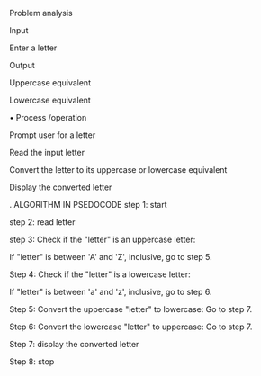 Problem analysis

Input

Enter a letter

Output

Uppercase equivalent

Lowercase equivalent

•	Process /operation

Prompt user for a letter

Read the input letter

Convert the letter to its uppercase or lowercase equivalent 

Display the converted letter

. ALGORITHM IN PSEDOCODE
step 1: start

step 2: read letter

step 3: Check if the "letter" is an uppercase letter:

   If "letter" is between 'A' and 'Z', inclusive, go to step 5.
   
Step 4: Check if the "letter" is a lowercase letter:

  If "letter" is between 'a' and 'z', inclusive, go to step 6.
    
Step 5: Convert the uppercase "letter" to lowercase:  Go to step 7.

Step 6: Convert the lowercase "letter" to uppercase:  Go to step 7.

Step 7: display the converted letter

Step 8: stop

